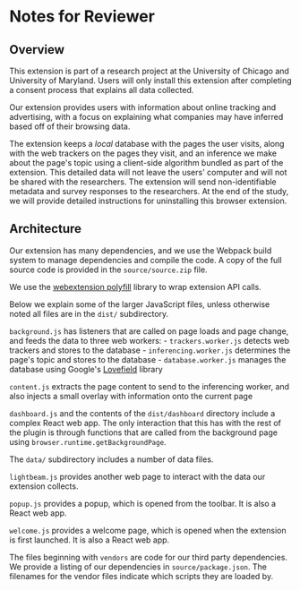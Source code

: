 # Notes for Reviewer

## Overview

This extension is part of a research project at the University of Chicago and University of Maryland. Users will only install this extension after completing a consent process that explains all data collected.

Our extension provides users with information about online tracking and advertising, with a focus on explaining what companies may have inferred based off of their browsing data. 

The extension keeps a *local* database with the pages the user visits, along with the web trackers on the pages they visit, and an inference we make about the page's topic using a client-side algorithm bundled as part of the extension. This detailed data will not leave the users' computer and will not be shared with the researchers. The extension will send non-identifiable metadata and survey responses to the researchers. At the end of the study, we will provide detailed instructions for uninstalling this browser extension.

## Architecture

Our extension has many dependencies, and we use the Webpack build system to manage dependencies and compile the code. A copy of the full source code is provided in the `source/source.zip` file.

We use the [webextension polyfill](https://github.com/mozilla/webextension-polyfill) library to wrap extension API calls.

Below we explain some of the larger JavaScript files, unless otherwise noted all files are in the `dist/` subdirectory.

`background.js` has listeners that are called on page loads and page change, and feeds the data to three web workers:
    - `trackers.worker.js` detects web trackers and stores to the database
    - `inferencing.worker.js` determines the page's topic and stores to the database
    - `database.worker.js` manages the database using Google's [Lovefield](https://github.com/google/lovefield) library

`content.js` extracts the page content to send to the inferencing worker, and also injects a small overlay with information onto the current page

`dashboard.js` and the contents of the `dist/dashboard` directory include a complex React web app. The only interaction that this has with the rest of the plugin is through functions that are called from the background page using `browser.runtime.getBackgroundPage`.

The `data/` subdirectory includes a number of data files.

`lightbeam.js` provides another web page to interact with the data our extension collects.

`popup.js` provides a popup, which is opened from the toolbar. It is also a React web app.

`welcome.js` provides a welcome page, which is opened when the extension is first launched. It is also a React web app.

The files beginning with `vendors` are code for our third party dependencies. We provide a listing of our dependencies in `source/package.json`. The filenames for the vendor files indicate which scripts they are loaded by.
